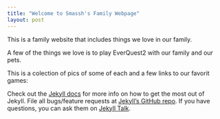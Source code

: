 ```yaml
---
title: "Welcome to Smassh's Family Webpage"
layout: post
---
```


This is a family website that includes things we love in our family.


A few of the things we love is to play EverQuest2 with our family and our pets.

This is a colection of pics of some of each and a few links to our favorit games:


Check out the [Jekyll docs][jekyll-docs] for more info on how to get the most out of Jekyll. File all bugs/feature requests at [Jekyll’s GitHub repo][jekyll-gh]. If you have questions, you can ask them on [Jekyll Talk][jekyll-talk].

[jekyll-docs]: http://jekyllrb.com/docs/home
[jekyll-gh]:   https://github.com/jekyll/jekyll
[jekyll-talk]: https://talk.jekyllrb.com/
